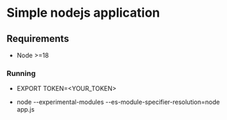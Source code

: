 # Simple nodejs application 

## Requirements

* Node >=18

### Running

* EXPORT TOKEN=<YOUR_TOKEN>

* node --experimental-modules --es-module-specifier-resolution=node app.js